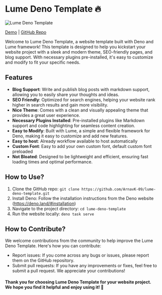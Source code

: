 # Lume Deno Template 🔥

![Lume Deno Template](https://media.tenor.com/ewBiGLA19fYAAAAd/deno.gif)

[Demo](https://lume-deno-template.deno.dev/) | [GitHub Repo](https://github.com/ArnavK-09/lume-deno-template)

Welcome to Lume Deno Template, a website template built with Deno and Lume framework! This template is designed to help you kickstart your website project with a sleek and modern theme, SEO-friendly pages, and blog support. With necessary plugins pre-installed, it's easy to customize and modify to fit your specific needs.

## Features

-   **Blog Support**: Write and publish blog posts with markdown support, allowing you to easily share your thoughts and ideas.
-   **SEO Friendly**: Optimized for search engines, helping your website rank higher in search results and gain more visibility.
-   **Nice Theme**: Comes with a clean and visually appealing theme that provides a great user experience.
-   **Necessary Plugins Installed**: Pre-installed plugins like Markdown support and code highlighting for seamless content creation.
-   **Easy to Modify**: Built with Lume, a simple and flexible framework for Deno, making it easy to customize and add new features.
- **Easy to host**: Already workflow available to host automatically 
- **Custom Font**: Easy to add your own custom font, default custom font preloaded 
-   **Not Bloated**: Designed to be lightweight and efficient, ensuring fast loading times and optimal performance.

## How to Use?

1. Clone the GitHub repo: `git clone https://github.com/ArnavK-09/lume-deno-template.git`
2. Install Deno: Follow the installation instructions from the Deno website (https://deno.land/#installation)
3. Navigate to the project directory: `cd lume-deno-template`
4. Run the website locally: `deno task serve`

## How to Contribute?

We welcome contributions from the community to help improve the Lume Deno Template. Here's how you can contribute:

-   Report issues: If you come across any bugs or issues, please report them on the GitHub repository.
-   Submit pull requests: If you have any improvements or fixes, feel free to submit a pull request. We appreciate your contributions!

#### Thank you for choosing Lume Deno Template for your website project. We hope you find it helpful and enjoy using it! 🐢
